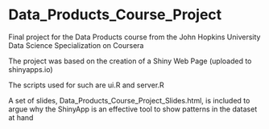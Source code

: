 # Data_Products_Course_Project
Final project for the Data Products course from the John Hopkins University Data Science Specialization on Coursera

The project was based on the creation of a Shiny Web Page (uploaded to shinyapps.io)

The scripts used for such are ui.R and server.R

A set of slides, Data_Products_Course_Project_Slides.html, is included to argue why the ShinyApp is an effective tool to show patterns in the dataset at hand
